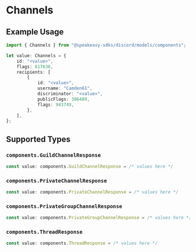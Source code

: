 # Channels

## Example Usage

```typescript
import { Channels } from "@speakeasy-sdks/discord/models/components";

let value: Channels = {
    id: "<value>",
    flags: 617636,
    recipients: [
        {
            id: "<value>",
            username: "Camden61",
            discriminator: "<value>",
            publicFlags: 386489,
            flags: 943749,
        },
    ],
};
```

## Supported Types

### `components.GuildChannelResponse`

```typescript
const value: components.GuildChannelResponse = /* values here */
```

### `components.PrivateChannelResponse`

```typescript
const value: components.PrivateChannelResponse = /* values here */
```

### `components.PrivateGroupChannelResponse`

```typescript
const value: components.PrivateGroupChannelResponse = /* values here */
```

### `components.ThreadResponse`

```typescript
const value: components.ThreadResponse = /* values here */
```

